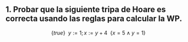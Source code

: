 ## 1. Probar que la siguiente tripa de Hoare es correcta usando las reglas para calcular la WP.
$$
\{true\}\ \ y := 1; x := y + 4\ \  \{x = 5 \wedge y = 1\}
$$
